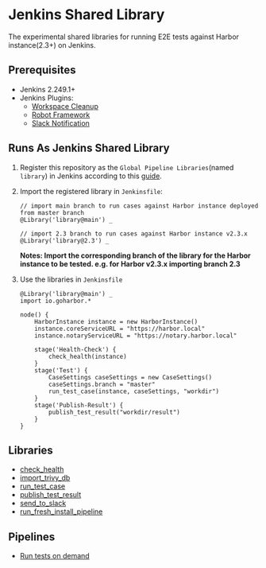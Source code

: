 # Jenkins Shared Library
The experimental shared libraries for running E2E tests against Harbor instance(2.3+) on Jenkins.

## Prerequisites
- Jenkins 2.249.1+
- Jenkins Plugins:
  - [Workspace Cleanup](https://plugins.jenkins.io/ws-cleanup/)
  - [Robot Framework](https://plugins.jenkins.io/robot/)
  - [Slack Notification](https://plugins.jenkins.io/slack/)

## Runs As Jenkins Shared Library
1. Register this repository as the `Global Pipeline Libraries`(named `library`) in Jenkins according to this [guide](https://www.jenkins.io/doc/book/pipeline/shared-libraries/#global-shared-libraries).
2. Import the registered library in `Jenkinsfile`:
    ```
    // import main branch to run cases against Harbor instance deployed from master branch
    @Library('library@main') _
    
   // import 2.3 branch to run cases against Harbor instance v2.3.x
    @Library('library@2.3') _
    ```
   **Notes: Import the corresponding branch of the library for the Harbor instance to be tested. e.g. for Harbor v2.3.x importing branch 2.3**
   
3. Use the libraries in `Jenkinsfile`
    ```
    @Library('library@main') _
    import io.goharbor.*
    
    node() {
        HarborInstance instance = new HarborInstance()
        instance.coreServiceURL = "https://harbor.local"
        instance.notaryServiceURL = "https://notary.harbor.local"
    
        stage('Health-Check') {
            check_health(instance)
        }
        stage('Test') {
            CaseSettings caseSettings = new CaseSettings()
            caseSettings.branch = "master"
            run_test_case(instance, caseSettings, "workdir")
        }
        stage('Publish-Result') {
            publish_test_result("workdir/result")
        }
    }
    ```

## Libraries
- [check_health](./vars/check_health.groovy)
- [import_trivy_db](./vars/import_trivy_db.groovy)
- [run_test_case](./vars/run_test_case.groovy)
- [publish_test_result](./vars/publish_test_result.groovy)
- [send_to_slack](./vars/send_to_slack.groovy)
- [run_fresh_install_pipeline](./vars/run_fresh_install_pipeline.groovy)

## Pipelines
- [Run tests on demand](./Jenkinsfile_on_demand)


